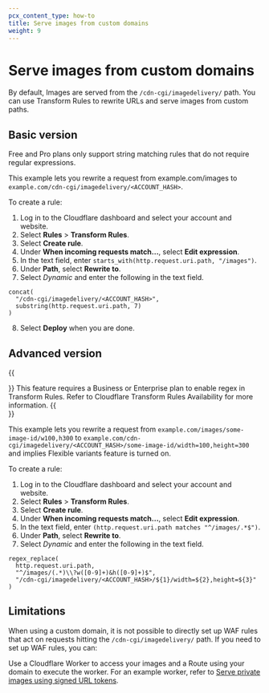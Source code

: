 ```yaml
---
pcx_content_type: how-to
title: Serve images from custom domains
weight: 9
---
```


# Serve images from custom domains

By default, Images are served from the `/cdn-cgi/imagedelivery/` path. You can use Transform Rules to rewrite URLs and serve images from custom paths.

## Basic version

Free and Pro plans only support string matching rules that do not require regular expressions.

This example lets you rewrite a request from example.com/images to `example.com/cdn-cgi/imagedelivery/<ACCOUNT_HASH>`.

To create a rule:

1. Log in to the Cloudflare dashboard and select your account and website.
2. Select **Rules** > **Transform Rules**.
3. Select **Create rule**.
4. Under **When incoming requests match...**, select **Edit expression**.
5. In the text field, enter `starts_with(http.request.uri.path, "/images")`.
6. Under **Path**, select **Rewrite to**.
7. Select *Dynamic* and enter the following in the text field.

```
concat(
  "/cdn-cgi/imagedelivery/<ACCOUNT_HASH>",
  substring(http.request.uri.path, 7)
)
```

8. Select **Deploy** when you are done.

## ​​Advanced version

{{<Aside type="note">}}
This feature requires a Business or Enterprise plan to enable regex in Transform Rules. Refer to Cloudflare Transform Rules Availability for more information.
{{</Aside>}}

This example lets you rewrite a request from `example.com/images/some-image-id/w100,h300` to `example.com/cdn-cgi/imagedelivery/<ACCOUNT_HASH>/some-image-id/width=100,height=300` and implies Flexible variants feature is turned on.

To create a rule:

1. Log in to the Cloudflare dashboard and select your account and website.
2. Select **Rules** > **Transform Rules**.
3. Select **Create rule**.
4. Under **When incoming requests match...**, select **Edit expression**.
5. In the text field, enter `(http.request.uri.path matches "^/images/.*$")`.
6. Under **Path**, select **Rewrite to**.
7. Select *Dynamic* and enter the following in the text field.

```
regex_replace(
  http.request.uri.path,
  "^/images/(.*)\\?w([0-9]+)&h([0-9]+)$",
  "/cdn-cgi/imagedelivery/<ACCOUNT_HASH>/${1}/width=${2},height=${3}"
)
```

## Limitations

When using a custom domain, it is not possible to directly set up WAF rules that act on requests hitting the `/cdn-cgi/imagedelivery/` path. If you need to set up WAF rules, you can:

Use a Cloudflare Worker to access your images and a Route using your domain to execute the worker. For an example worker, refer to [Serve private images using signed URL tokens](/images/serve-image/serve-private-images/).